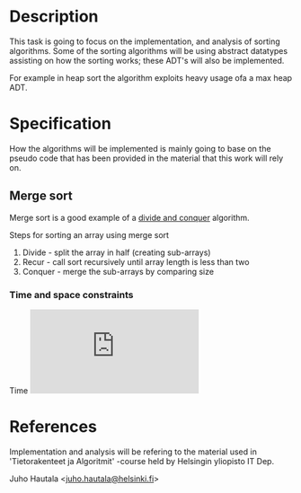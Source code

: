 # Description
This task is going to focus on the implementation, and analysis of sorting
algorithms. Some of the sorting algorithms will be using abstract datatypes
assisting on how the sorting works; these ADT's will also be implemented.

For example in heap sort the algorithm exploits heavy usage ofa a max heap ADT.


# Specification
How the algorithms will be implemented is mainly going to base on the pseudo
code that has been provided in the material that this work will rely on.

## Merge sort
Merge sort is a good example of a [divide and conquer][wiki/dac] algorithm.

Steps for sorting an array using merge sort

1. Divide - split the array in half (creating sub-arrays)
2. Recur - call sort recursively until array length is less than two
3. Conquer - merge the sub-arrays by comparing size

### Time and space constraints
Time ![Time constraint for merge sort][eq/merge/time]

# References
Implementation and analysis will be refering to the material used in 
'Tietorakenteet ja Algoritmit' -course held by Helsingin yliopisto IT Dep.


Juho Hautala &lt;juho.hautala@helsinki.fi&gt;

[wiki/dac]: http://en.wikipedia.org/wiki/Divide_and_conquer_algorithm "wiki/Divide and conquer algorithm"
[eq/merge/time]: http://latex.codecogs.com/png.latex?O%28nlog%28n%29%29 "Time constraint for Merge sort"

